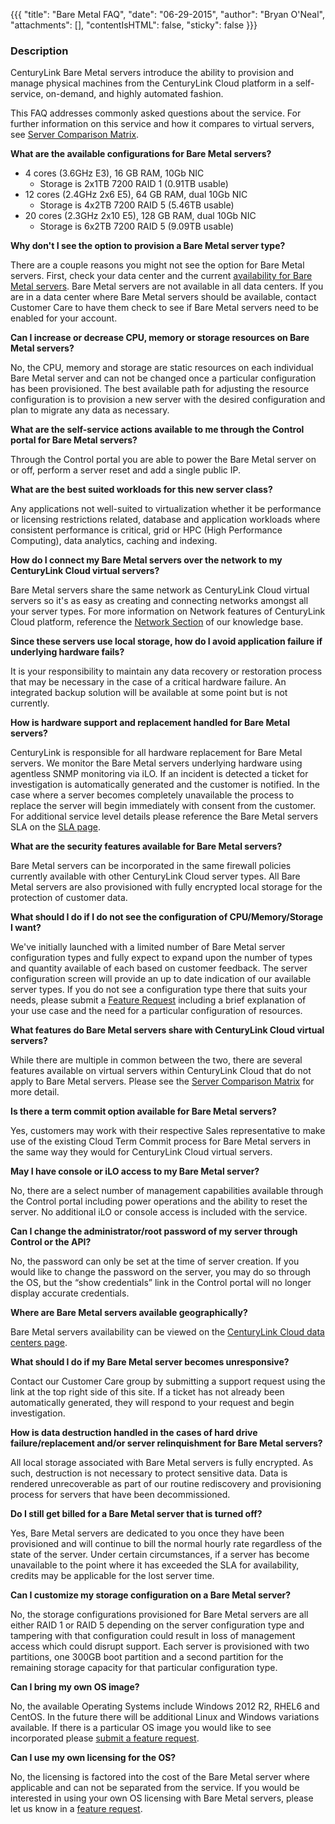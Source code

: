{{{
  "title": "Bare Metal FAQ",
  "date": "06-29-2015",
  "author": "Bryan O'Neal",
  "attachments": [],
  "contentIsHTML": false,
  "sticky": false
}}}

### Description

CenturyLink Bare Metal servers introduce the ability to provision and manage physical machines from the CenturyLink Cloud platform in a self-service, on-demand, and highly automated fashion.

This FAQ addresses commonly asked questions about the service. For further information on this service and how it compares to virtual servers, see [Server Comparison Matrix](../Servers/server-comparison-matrix.md).



**What are the available configurations for Bare Metal servers?**

* 4 cores (3.6GHz E3), 16 GB RAM, 10Gb NIC
  * Storage is 2x1TB 7200 RAID 1 (0.91TB usable)
* 12 cores (2.4GHz 2x6 E5), 64 GB RAM, dual 10Gb NIC
  * Storage is 4x2TB 7200 RAID 5 (5.46TB usable)
* 20 cores (2.3GHz 2x10 E5), 128 GB RAM, dual 10Gb NIC
  * Storage is 6x2TB 7200 RAID 5 (9.09TB usable)

**Why don't I see the option to provision a Bare Metal server type?**

There are a couple reasons you might not see the option for Bare Metal servers.  First, check your data center and the current [availability for Bare Metal servers](https://www.centurylinkcloud.com/data-centers/#/filters/Bare%20Metal).  Bare Metal servers are not available in all data centers. If you are in a data center where Bare Metal servers should be available, contact Customer Care to have them check to see if Bare Metal servers need to be enabled for your account.

**Can I increase or decrease CPU, memory or storage resources on Bare Metal servers?**

No, the CPU, memory and storage are static resources on each individual Bare Metal server and can not be changed once a particular configuration has been provisioned. The best available path for adjusting the resource configuration is to provision a new server with the desired configuration and plan to migrate any data as necessary.

**What are the self-service actions available to me through the Control portal for Bare Metal servers?**

Through the Control portal you are able to power the Bare Metal server on or off, perform a server reset and add a single public IP.  

**What are the best suited workloads for this new server class?**

Any applications not well-suited to virtualization whether it be performance or licensing restrictions related, database and application workloads where consistent performance is critical, grid or HPC (High Performance Computing), data analytics, caching and indexing.

**How do I connect my Bare Metal servers over the network to my CenturyLink Cloud virtual servers?**

Bare Metal servers share the same network as CenturyLink Cloud virtual servers so it's as easy as creating and connecting networks amongst all your server types.  For more information on Network features of CenturyLink Cloud platform, reference the [Network Section](https://www.centurylinkcloud.com/knowledge-base/network/#1) of our knowledge base.

**Since these servers use local storage, how do I avoid application failure if underlying hardware fails?**

It is your responsibility to maintain any data recovery or restoration process that may be necessary in the case of a critical hardware failure. An integrated backup solution will be available at some point but is not currently.

**How is hardware support and replacement handled for Bare Metal servers?**

CenturyLink is responsible for all hardware replacement for Bare Metal servers.  We monitor the Bare Metal servers underlying hardware using agentless SNMP monitoring via iLO.  If an incident is detected a ticket for investigation is automatically generated and the customer is notified. In the case where a server becomes completely unavailable the process to replace the server will begin immediately with consent from the customer. For additional service level details please reference the Bare Metal servers SLA on the [SLA page](https://www.centurylinkcloud.com/legal/sla/).

**What are the security features available for Bare Metal servers?**

Bare Metal servers can be incorporated in the same firewall policies currently available with other CenturyLink Cloud server types. All Bare Metal servers are also provisioned with fully encrypted local storage for the protection of customer data.

**What should I do if I do not see the configuration of CPU/Memory/Storage I want?**

We've initially launched with a limited number of Bare Metal server configuration types and fully expect to expand upon the number of types and quantity available of each based on customer feedback.  The server configuration screen will provide an up to date indication of our available server types.  If you do not see a configuration type there that suits your needs, please submit a [Feature Request](https://www.centurylinkcloud.com/knowledge-base/support/how-do-i-submit-a-feature-request/) including a brief explanation of your use case and the need for a particular configuration of resources.

**What features do Bare Metal servers share with CenturyLink Cloud virtual servers?**

While there are multiple in common between the two, there are several features available on virtual servers within CenturyLink Cloud that do not apply to Bare Metal servers.  Please see the [Server Comparison Matrix](../Servers/server-comparison-matrix.md) for more detail.

**Is there a term commit option available for Bare Metal servers?**

Yes, customers may work with their respective Sales representative to make use of the existing Cloud Term Commit process for Bare Metal servers in the same way they would for CenturyLink Cloud virtual servers.

**May I have console or iLO access to my Bare Metal server?**

No, there are a select number of management capabilities available through the Control portal including power operations and the ability to reset the server. No additional iLO or console access is included with the service.

**Can I change the administrator/root password of my server through Control or the API?**

No, the password can only be set at the time of server creation. If you would like to change the password on the server, you may do so through the OS, but the “show credentials” link in the Control portal will no longer display accurate credentials.

**Where are Bare Metal servers available geographically?**

Bare Metal servers availability can be viewed on the [CenturyLink Cloud data centers page](https://www.centurylinkcloud.com/data-centers/#/filters/Bare%20Metal).

**What should I do if my Bare Metal server becomes unresponsive?**

Contact our Customer Care group by submitting a support request using the link at the top right side of this site.  If a ticket has not already been automatically generated, they will respond to your request and begin investigation.

**How is data destruction handled in the cases of hard drive failure/replacement and/or server relinquishment for Bare Metal servers?**

All local storage associated with Bare Metal servers is fully encrypted.  As such, destruction is not necessary to protect sensitive data.  Data is rendered unrecoverable as part of our routine rediscovery and provisioning process for servers that have been decommissioned.

**Do I still get billed for a Bare Metal server that is turned off?**

Yes, Bare Metal servers are dedicated to you once they have been provisioned and will continue to bill the normal hourly rate regardless of the state of the server.  Under certain circumstances, if a server has become unavailable to the point where it has exceeded the SLA for availability, credits may be applicable for the lost server time.

**Can I customize my storage configuration on a Bare Metal server?**

No, the storage configurations provisioned for Bare Metal servers are all either RAID 1 or RAID 5 depending on the server configuration type and tampering with that configuration could result in loss of management access which could disrupt support. Each server is provisioned with two partitions, one 300GB boot partition and a second partition for the remaining storage capacity for that particular configuration type.

**Can I bring my own OS image?**

No, the available Operating Systems include Windows 2012 R2, RHEL6 and CentOS. In the future there will be additional Linux and Windows variations available. If there is a particular OS image you would like to see incorporated please [submit a feature request](https://www.centurylinkcloud.com/knowledge-base/support/how-do-i-submit-a-feature-request/).

**Can I use my own licensing for the OS?**

No, the licensing is factored into the cost of the Bare Metal server where applicable and can not be separated from the service.  If you would be interested in using your own OS licensing with Bare Metal servers, please let us know in a [feature request](https://www.centurylinkcloud.com/knowledge-base/support/how-do-i-submit-a-feature-request/).

